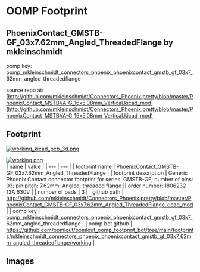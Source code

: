 # OOMP Footprint  
## PhoenixContact_GMSTB-GF_03x7.62mm_Angled_ThreadedFlange  by mkleinschmidt  
  
oomp key: oomp_mkleinschmidt_connectors_phoenix_phoenixcontact_gmstb_gf_03x7_62mm_angled_threadedflange  
  
source repo at: [http://github.com/mkleinschmidt/Connectors_Phoenix.pretty/blob/master/PhoenixContact_MSTBVA-G_16x5.08mm_Vertical.kicad_mod](http://github.com/mkleinschmidt/Connectors_Phoenix.pretty/blob/master/PhoenixContact_MSTBVA-G_16x5.08mm_Vertical.kicad_mod)  
## Footprint  
  
[![working_kicad_pcb_3d.png](working_kicad_pcb_3d_600.png)](working_kicad_pcb_3d.png)  
  
[![working.png](working_600.png)](working.png)  
| name | value | 
| --- | --- | 
| footprint name | PhoenixContact_GMSTB-GF_03x7.62mm_Angled_ThreadedFlange | 
| footprint description | Generic Phoenix Contact connector footprint for series: GMSTB-GF; number of pins: 03; pin pitch: 7.62mm; Angled; threaded flange || order number: 1806232 12A 630V | 
| number of pads | 3 | 
| github path | http://github.com/mkleinschmidt/Connectors_Phoenix.pretty/blob/master/PhoenixContact_GMSTB-GF_03x7.62mm_Angled_ThreadedFlange.kicad_mod | 
| oomp key | oomp_mkleinschmidt_connectors_phoenix_phoenixcontact_gmstb_gf_03x7_62mm_angled_threadedflange | 
| oomp bot github | https://github.com/oomlout/oomlout_oomp_footprint_bot/tree/main/footprints/mkleinschmidt_connectors_phoenix_phoenixcontact_gmstb_gf_03x7_62mm_angled_threadedflange/working | 
## Images  
